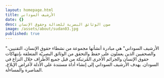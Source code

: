 ```yaml
---
layout: homepage.html
title: الأرشيف السوداني
date: {}
desc: صون الوثائق البصرية للعدالة وحقوق الإنسان
image: /assets/about/sudan03.jpg
published: true
---
```


"الأرشيف السوداني" هي مبادرة أنشأتها مجموعة من نشطاء حقوق الإنسان، التقنيين، والصحفيين الذين يعملون على حفظ والتحقق من الوثائق البصريّة المتعلقة بإنتهاكات حقوق الإنسان والجرائم الأخرى المُرتبكة من قبل جميع الأطراف خلال النزاع في السودان. يهدف الأرشيف السوداني إلى إنشاء أداة مستندة على الأدلة لأغراض الإبلاغ، المناصرة والمساءلة.
